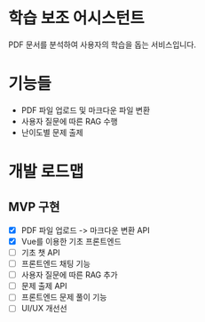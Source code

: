 # 학습 보조 어시스턴트

PDF 문서를 분석하여 사용자의 학습을 돕는 서비스입니다.

# 기능들

- PDF 파일 업로드 및 마크다운 파일 변환
- 사용자 질문에 따른 RAG 수행
- 난이도별 문제 출제

# 개발 로드맵

## MVP 구현

- [x] PDF 파일 업로드 -> 마크다운 변환 API
- [x] Vue를 이용한 기초 프론트엔드
- [ ] 기초 챗 API
- [ ] 프론트엔드 채팅 기능
- [ ] 사용자 질문에 따른 RAG 추가
- [ ] 문제 출제 API
- [ ] 프론트엔드 문제 풀이 기능
- [ ] UI/UX 개선선